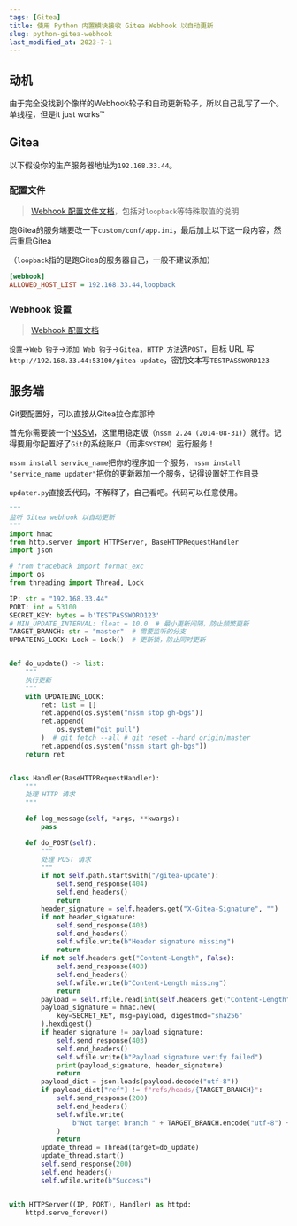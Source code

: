 ```yaml
---
tags: [Gitea]
title: 使用 Python 内置模块接收 Gitea Webhook 以自动更新
slug: python-gitea-webhook
last_modified_at: 2023-7-1
---
```


## 动机

由于完全没找到个像样的Webhook轮子和自动更新轮子，所以自己乱写了一个。单线程，但是it just works™

## Gitea

以下假设你的生产服务器地址为`192.168.33.44`。

### 配置文件

> [Webhook 配置文件文档](https://docs.gitea.com/administration/config-cheat-sheet#%EF%B8%8F%E6%97%B6%E6%95%88%E6%80%A7%E8%AD%A6%E5%91%8A%EF%B8%8F:~:text=for%20shooting%20webhooks.-,ALLOWED_HOST_LIST,-%3A%20external%3A%20Webhook)，包括对`loopback`等特殊取值的说明

跑Gitea的服务端要改一下`custom/conf/app.ini`，最后加上以下这一段内容，然后重启Gitea

（`loopback`指的是跑Gitea的服务器自己，一般不建议添加）

```ini
[webhook]
ALLOWED_HOST_LIST = 192.168.33.44,loopback
```

### Webhook 设置

> [Webhook 配置文档](https://docs.gitea.com/zh-cn/usage/webhooks)

`设置`->`Web 钩子`->`添加 Web 钩子`->`Gitea`，`HTTP 方法`选`POST`，目标 URL 写`http://192.168.33.44:53100/gitea-update`，密钥文本写`TESTPASSWORD123`

## 服务端

Git要配置好，可以直接从Gitea拉仓库那种

首先你需要装一个[NSSM](https://nssm.cc/download)，这里用稳定版（`nssm 2.24 (2014-08-31)`）就行。记得要用你配置好了`Git`的系统账户（而非`SYSTEM`）运行服务！

`nssm install service_name`把你的程序加一个服务，`nssm install "service_name updater"`把你的更新器加一个服务，记得设置好工作目录

`updater.py`直接丢代码，不解释了，自己看吧。代码可以任意使用。

```python
"""
监听 Gitea webhook 以自动更新
"""
import hmac
from http.server import HTTPServer, BaseHTTPRequestHandler
import json

# from traceback import format_exc
import os
from threading import Thread, Lock

IP: str = "192.168.33.44"
PORT: int = 53100
SECRET_KEY: bytes = b'TESTPASSWORD123'
# MIN_UPDATE_INTERVAL: float = 10.0  # 最小更新间隔，防止频繁更新
TARGET_BRANCH: str = "master"  # 需要监听的分支
UPDATEING_LOCK: Lock = Lock()  # 更新锁，防止同时更新


def do_update() -> list:
    """
    执行更新
    """
    with UPDATEING_LOCK:
        ret: list = []
        ret.append(os.system("nssm stop gh-bgs"))
        ret.append(
            os.system("git pull")
        )  # git fetch --all # git reset --hard origin/master
        ret.append(os.system("nssm start gh-bgs"))
    return ret


class Handler(BaseHTTPRequestHandler):
    """
    处理 HTTP 请求
    """

    def log_message(self, *args, **kwargs):
        pass

    def do_POST(self):
        """
        处理 POST 请求
        """
        if not self.path.startswith("/gitea-update"):
            self.send_response(404)
            self.end_headers()
            return
        header_signature = self.headers.get("X-Gitea-Signature", "")
        if not header_signature:
            self.send_response(403)
            self.end_headers()
            self.wfile.write(b"Header signature missing")
            return
        if not self.headers.get("Content-Length", False):
            self.send_response(403)
            self.end_headers()
            self.wfile.write(b"Content-Length missing")
            return
        payload = self.rfile.read(int(self.headers.get("Content-Length", 0)))
        payload_signature = hmac.new(
            key=SECRET_KEY, msg=payload, digestmod="sha256"
        ).hexdigest()
        if header_signature != payload_signature:
            self.send_response(403)
            self.end_headers()
            self.wfile.write(b"Payload signature verify failed")
            print(payload_signature, header_signature)
            return
        payload_dict = json.loads(payload.decode("utf-8"))
        if payload_dict["ref"] != f"refs/heads/{TARGET_BRANCH}":
            self.send_response(200)
            self.end_headers()
            self.wfile.write(
                b"Not target branch " + TARGET_BRANCH.encode("utf-8") + ", ignored."
            )
            return
        update_thread = Thread(target=do_update)
        update_thread.start()
        self.send_response(200)
        self.end_headers()
        self.wfile.write(b"Success")


with HTTPServer((IP, PORT), Handler) as httpd:
    httpd.serve_forever()

```
